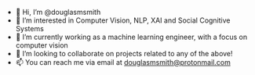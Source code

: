 - 👋 Hi, I’m @douglasmsmith
- 👀 I’m interested in Computer Vision, NLP, XAI and Social Cognitive Systems
- 🌱 I’m currently working as a machine learning engineer, with a focus on computer vision
- 💞️ I’m looking to collaborate on projects related to any of the above!
- 📫 You can reach me via email at douglasmsmith@protonmail.com
